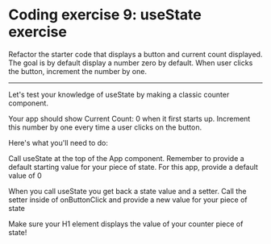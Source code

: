 # Coding exercise 9: useState exercise

Refactor the starter code that displays a button and current count displayed. The goal is by default display a number zero by default.
When user clicks the button, increment the number by one.

---

Let's test your knowledge of useState by making a classic counter component.

Your app should show Current Count: 0 when it first starts up. Increment this number by one every time a user clicks on the button.

Here's what you'll need to do:

Call useState at the top of the App component. Remember to provide a default starting value for your piece of state. For this app, provide a default value of 0

When you call useState you get back a state value and a setter. Call the setter inside of onButtonClick and provide a new value for your piece of state

Make sure your H1 element displays the value of your counter piece of state!
